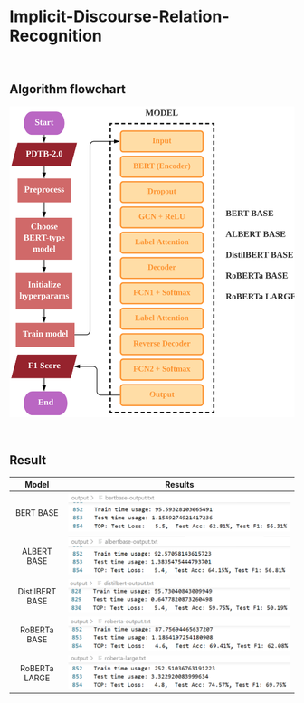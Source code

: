 # Implicit-Discourse-Relation-Recognition

<br>

## Algorithm flowchart

![flowchart](README/flowchart.png)

<br>

## Result

| Model           | Results                                                      |
| :---------------: | :------------------------------------------------------------: |
| BERT BASE       | ![bertbase-output](README/bertbase-output.png) |
| ALBERT BASE     | ![albertbase-output](README/albertbase-output.png) |
| DistilBERT BASE | ![distilbert-output](README/distilbert-output.png) |
| RoBERTa BASE    | ![robertabase-output](README/robertabase-output.png) |
| RoBERTa LARGE   | ![roberta-large](README/roberta-large.png) |

